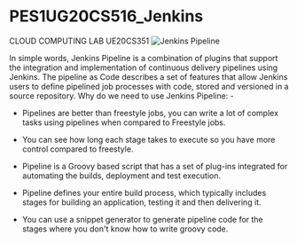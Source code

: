 # PES1UG20CS516_Jenkins
CLOUD COMPUTING LAB UE20CS351
![Jenkins Pipeline](https://miro.medium.com/max/1400/1*XljFv5ON0CU97NPJVCdaog.png)

In simple words, Jenkins Pipeline is a combination of plugins that support the integration 
and implementation of continuous delivery pipelines using Jenkins. The pipeline as Code 
describes a set of features that allow Jenkins users to define pipelined job processes with 
code, stored and versioned in a source repository.
Why do we need to use Jenkins Pipeline: -
- Pipelines are better than freestyle jobs, you can write a lot of complex tasks using pipelines 
when compared to Freestyle jobs.
- You can see how long each stage takes to execute so you have more control compared to 
freestyle.
- Pipeline is a Groovy based script that has a set of plug-ins integrated for automating the 
builds, deployment and test execution.

- Pipeline defines your entire build process, which typically includes stages for building an 
application, testing it and then delivering it.
- You can use a snippet generator to generate pipeline code for the stages where you don't 
know how to write groovy code.
